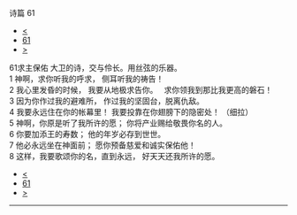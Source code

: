 ﻿





 诗篇 61




* [<](bible/PSA060.md)
* [61](bible/PSA.md)
* [>](bible/PSA062.md)



 
61求主保佑 大卫的诗，交与伶长。用丝弦的乐器。  
1 神啊，求你听我的呼求， 侧耳听我的祷告！  
2 我心里发昏的时候， 我要从地极求告你。    求你领我到那比我更高的磐石！  
3 因为你作过我的避难所， 作过我的坚固台，脱离仇敌。  
4 我要永远住在你的帐幕里！ 我要投靠在你翅膀下的隐密处！ （细拉）   
5 神啊，你原是听了我所许的愿； 你将产业赐给敬畏你名的人。     
6 你要加添王的寿数； 他的年岁必存到世世。  
7 他必永远坐在神面前； 愿你预备慈爱和诚实保佑他！     
8 这样，我要歌颂你的名，直到永远， 好天天还我所许的愿。 
* [<](bible/PSA060.md)
* [61](bible/PSA.md)
* [>](bible/PSA062.md)





---









